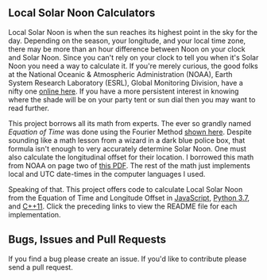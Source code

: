 Local Solar Noon Calculators
------------------------------
Local Solar Noon is when the sun reaches its highest point in the sky for the
day. Depending on the season, your longitude, and your local time zone, there may
be more than an hour difference between Noon on your clock and Solar Noon. Since
you can't rely on your clock to tell you when it's Solar Noon you need a way to
calculate it. If you're merely curious, the good folks at the National Oceanic &
Atmospheric Administration (NOAA), Earth System Research Laboratory (ESRL),
Global Monitoring Division, have a nifty one
[online here](https://www.esrl.noaa.gov/gmd/grad/solcalc/). If you have a more
persistent interest in knowing where the shade will be on your party tent or sun
dial then you may want to read further.

This project borrows all its math from experts. The ever so grandly named
_Equation of Time_ was done using the Fourier Method
[shown here](https://equation-of-time.info/calculating-the-equation-of-time).
Despite sounding like a math lesson from a wizard in a dark blue police box, that
formula isn't enough to very accurately determine Solar Noon. One must also
calculate the longitudinal offset for their location. I borrowed this math from
NOAA on page two of [this PDF](https://www.esrl.noaa.gov/gmd/grad/solcalc/solareqns.PDF).
The rest of the math just implements local and UTC date-times in the computer
languages I used.

Speaking of that. This project offers code to calculate Local Solar Noon from
the Equation of Time and Longitude Offset in
[JavaScript](https://github.com/patrickmoffitt/Local-Solar-Noon/tree/master/javascript/readme.md),
[Python 3.7](https://github.com/patrickmoffitt/Local-Solar-Noon/tree/master/python/readme.md),
and [C++11](https://github.com/patrickmoffitt/Local-Solar-Noon/tree/master/cplusplus/readme.md).
Click the preceding links to view the README file for each implementation.

Bugs, Issues and Pull Requests
------------------------------
If you find a bug please create an issue. If you'd like to contribute please
send a pull request.
